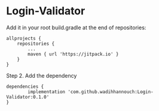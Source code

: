 # Login-Validator

Add it in your root build.gradle at the end of repositories:
	
	
	allprojects {
		repositories {
			...
			maven { url 'https://jitpack.io' }
		}
	}
Step 2. Add the dependency

	dependencies {
	        implementation 'com.github.wadihhannouch:Login-Validator:0.1.0'
	}